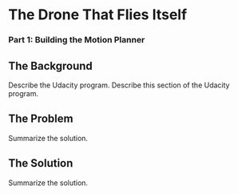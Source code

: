 # The Drone That Flies Itself
### Part 1: Building the Motion Planner

## The Background
Describe the Udacity program. Describe this section of the Udacity program. 

## The Problem
Summarize the solution.

## The Solution
Summarize the solution. 
